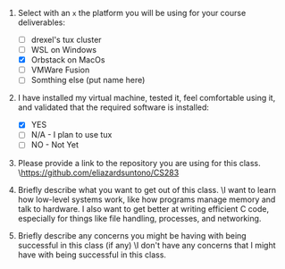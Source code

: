 1. Select with an `x` the platform you will be using for your course deliverables:

    - [ ] drexel's tux cluster
    - [ ] WSL on Windows
    - [x] Orbstack on MacOs
    - [ ] VMWare Fusion
    - [ ] Somthing else (put name here)

2. I have installed my virtual machine, tested it, feel comfortable using it, and validated that the required software is installed:

    - [x] YES
    - [ ] N/A - I plan to use tux
    - [ ] NO - Not Yet

3. Please provide a link to the repository you are using for this class.
\https://github.com/eliazardsuntono/CS283

4. Briefly describe what you want to get out of this class.
\I want to learn how low-level systems work, like how programs manage memory and talk to hardware. I also want to get better at writing efficient C code, especially for things like file handling, processes, and networking.

5. Briefly describe any concerns you might be having with being successful in this class (if any)
\I don't have any concerns that I might have with being successful in this class.
